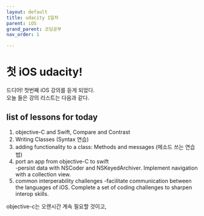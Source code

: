 ```yaml
---
layout: default
title: udacity 1일차
parent: iOS
grand_parent: 코딩공부
nav_order: 1

---
```


# 첫 iOS udacity!  
드디어! 첫번째 iOS 강의를 듣게 되었다.  
오늘 들은 강의 리스트는 다음과 같다.  

## list of lessons for today  
1. objective-C and Swift, Compare and Contrast  
2. Writing Classes (Syntax 연습)  
3. adding functionality to a class: Methods and messages (메소드 쓰는 연습법)  
4. port an app from objective-C to swift  
    -persist data with NSCoder and NSKeyedArchiver. Implement navigation with a collection view.  
5. common interperability challenges 
    -facilitate communication between the languages of iOS. Complete a set of coding challenges to sharpen interop skills.  

objective-c는 오랜시간 계속 필요할 것이고,  
